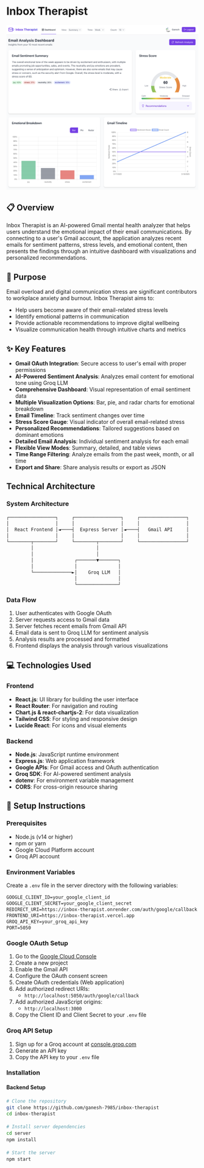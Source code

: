 # Inbox Therapist

![Inbox Therapist Logo](./client/assets/dashboard.png)

## 📋 Overview

Inbox Therapist is an AI-powered Gmail mental health analyzer that helps users understand the emotional impact of their email communications. By connecting to a user's Gmail account, the application analyzes recent emails for sentiment patterns, stress levels, and emotional content, then presents the findings through an intuitive dashboard with visualizations and personalized recommendations.

## 🎯 Purpose

Email overload and digital communication stress are significant contributors to workplace anxiety and burnout. Inbox Therapist aims to:

- Help users become aware of their email-related stress levels
- Identify emotional patterns in communication
- Provide actionable recommendations to improve digital wellbeing
- Visualize communication health through intuitive charts and metrics

## ✨ Key Features

- **Gmail OAuth Integration**: Secure access to user's email with proper permissions
- **AI-Powered Sentiment Analysis**: Analyzes email content for emotional tone using Groq LLM
- **Comprehensive Dashboard**: Visual representation of email sentiment data
- **Multiple Visualization Options**: Bar, pie, and radar charts for emotional breakdown
- **Email Timeline**: Track sentiment changes over time
- **Stress Score Gauge**: Visual indicator of overall email-related stress
- **Personalized Recommendations**: Tailored suggestions based on dominant emotions
- **Detailed Email Analysis**: Individual sentiment analysis for each email
- **Flexible View Modes**: Summary, detailed, and table views
- **Time Range Filtering**: Analyze emails from the past week, month, or all time
- **Export and Share**: Share analysis results or export as JSON

## Technical Architecture

### System Architecture

```
┌─────────────────┐     ┌─────────────────┐     ┌─────────────────┐
│                 │     │                 │     │                 │
│  React Frontend │◄────┤  Express Server │◄────┤   Gmail API     │
│                 │     │                 │     │                 │
└────────┬────────┘     └────────┬────────┘     └─────────────────┘
         │                       │
         │                       │
         │               ┌───────▼───────┐
         │               │               │
         └──────────────►│    Groq LLM   │
                         │               │
                         └───────────────┘
```

### Data Flow

1. User authenticates with Google OAuth
2. Server requests access to Gmail data
3. Server fetches recent emails from Gmail API
4. Email data is sent to Groq LLM for sentiment analysis
5. Analysis results are processed and formatted
6. Frontend displays the analysis through various visualizations

## 💻 Technologies Used

### Frontend
- **React.js**: UI library for building the user interface
- **React Router**: For navigation and routing
- **Chart.js & react-chartjs-2**: For data visualization
- **Tailwind CSS**: For styling and responsive design
- **Lucide React**: For icons and visual elements

### Backend
- **Node.js**: JavaScript runtime environment
- **Express.js**: Web application framework
- **Google APIs**: For Gmail access and OAuth authentication
- **Groq SDK**: For AI-powered sentiment analysis
- **dotenv**: For environment variable management
- **CORS**: For cross-origin resource sharing

## 🚀 Setup Instructions

### Prerequisites
- Node.js (v14 or higher)
- npm or yarn
- Google Cloud Platform account
- Groq API account

### Environment Variables

Create a `.env` file in the server directory with the following variables:

```
GOOGLE_CLIENT_ID=your_google_client_id
GOOGLE_CLIENT_SECRET=your_google_client_secret
REDIRECT_URI=https://inbox-therapist.onrender.com/auth/google/callback
FRONTEND_URI=https://inbox-therapist.vercel.app
GROQ_API_KEY=your_groq_api_key
PORT=5050
```

### Google OAuth Setup

1. Go to the [Google Cloud Console](https://console.cloud.google.com/)
2. Create a new project
3. Enable the Gmail API
4. Configure the OAuth consent screen
5. Create OAuth credentials (Web application)
6. Add authorized redirect URIs:
   - `http://localhost:5050/auth/google/callback`
7. Add authorized JavaScript origins:
   - `http://localhost:3000`
8. Copy the Client ID and Client Secret to your `.env` file

### Groq API Setup

1. Sign up for a Groq account at [console.groq.com](https://console.groq.com)
2. Generate an API key
3. Copy the API key to your `.env` file

### Installation

#### Backend Setup
```bash
# Clone the repository
git clone https://github.com/ganesh-7985/inbox-therapist
cd inbox-therapist

# Install server dependencies
cd server
npm install

# Start the server
npm start
